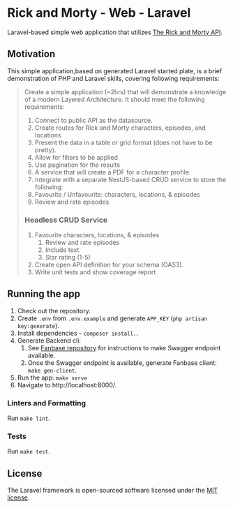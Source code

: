 # Rick and Morty - Web - Laravel

Laravel-based simple web application that utilizes [The Rick and Morty API](https://rickandmortyapi.com).

## Motivation

This simple application,based on generated Laravel started plate, is a brief demonstration of PHP and Laravel skills,  covering
following requirements:

> Create a simple application (~2hrs) that will demonstrate a knowledge of a modern Layered Architecture. It should
meet the following requirements:
>
> 1. Connect to public API as the datasource.
> 2. Create routes for Rick and Morty characters, episodes, and locations
> 3. Present the data in a table or grid format (does not have to be pretty).
>   1. Allow for filters to be applied
>   2. Use pagination for the results
> 4. A service that will create a PDF for a character profile.
> 5. Integrate with a separate NestJS-based CRUD service to store the following:
>   1. Favourite / Unfavourite: characters, locations, & episodes
>   2. Review and rate episodes
>
> ### Headless CRUD Service
> 1. Favourite characters, locations, & episodes
>    1. Review and rate episodes
>    2. Include text
>    3. Star rating (1-5)
> 2. Create open API definition for your schema (OAS3).
> 3. Write unit tests and show coverage report

## Running the app

1. Check out the repository.
2. Create `.env` from `.env.example` and generate `APP_KEY` (`php artisan key:generate`).
3. Install dependencies - `composer install.`.
4. Generate Backend cli:
   1. See [Fanbase repository](https://github.com/davidlukac/rick-n-morty-fanbase-nestjs) for instructions to make Swagger endpoint available.
   2. Once the Swagger endpoint is available, generate Fanbase client: `make gen-client`.
5. Run the app: `make serve`
6. Navigate to http://localhost:8000/.

### Linters and Formatting

Run `make lint`.

### Tests

Run `make test`.

## License

The Laravel framework is open-sourced software licensed under the [MIT license](https://opensource.org/licenses/MIT).
